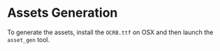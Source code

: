 # Assets Generation

To generate the assets, install the `OCRB.ttf` on OSX and then launch the `asset_gen` tool.